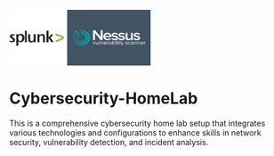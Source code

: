 <p>
  <img src="images/splunk-logo.png" width="100" height="100">
  <img src="images/nessuslogo.png" width="150" height="100"/>
</p>

# Cybersecurity-HomeLab
This is a comprehensive cybersecurity home lab setup that integrates various technologies and configurations to enhance skills in network security, vulnerability detection, and incident analysis. 
